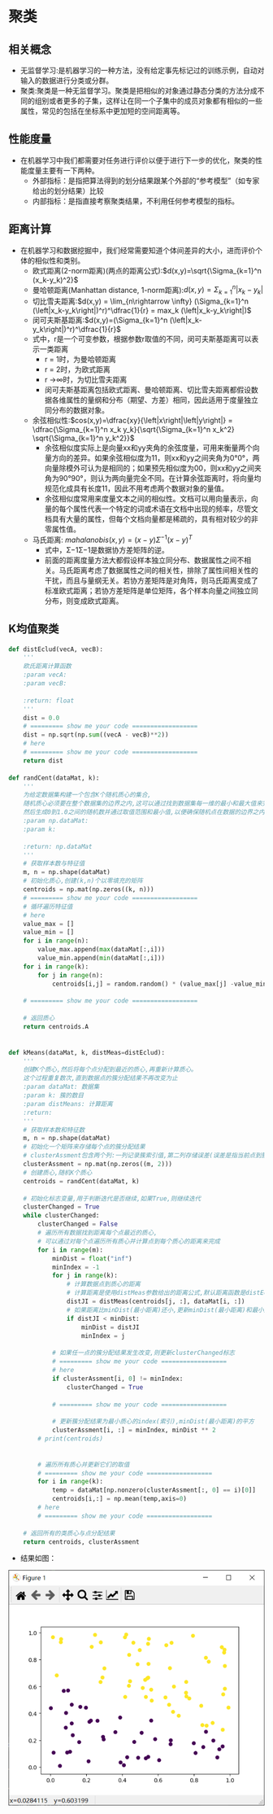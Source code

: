 # 聚类

## 相关概念
* 无监督学习:是机器学习的一种方法，没有给定事先标记过的训练示例，自动对输入的数据进行分类或分群。
* 聚类:聚类是一种无监督学习。聚类是把相似的对象通过静态分类的方法分成不同的组别或者更多的子集，这样让在同一个子集中的成员对象都有相似的一些属性，常见的包括在坐标系中更加短的空间距离等。

## 性能度量
* 在机器学习中我们都需要对任务进行评价以便于进行下一步的优化，聚类的性能度量主要有一下两种。
  * 外部指标：是指把算法得到的划分结果跟某个外部的“参考模型”（如专家给出的划分结果）比较
  * 内部指标：是指直接考察聚类结果，不利用任何参考模型的指标。

## 距离计算
* 在机器学习和数据挖掘中，我们经常需要知道个体间差异的大小，进而评价个体的相似性和类别。
  * 欧式距离(2-norm距离)(两点的距离公式):$d(x,y)=\sqrt{\Sigma_{k=1}^n (x_k-y_k)^2}$
  * 曼哈顿距离(Manhattan distance, 1-norm距离):$d(x,y)=\Sigma_{k=1}^n \left|x_k-y_k\right|$
  * 切比雪夫距离:$d(x,y) = \lim_{n\rightarrow \infty} (\Sigma_{k=1}^n (\left|x_k-y_k\right|)^r)^\dfrac{1}{r} = max_k (\left|x_k-y_k\right|)$
  * 闵可夫斯基距离:$d(x,y)=(\Sigma_{k=1}^n (\left|x_k-y_k\right|)^r)^\dfrac{1}{r}$
  * 式中，r是一个可变参数，根据参数r取值的不同，闵可夫斯基距离可以表示一类距离  
    * r = 1时，为曼哈顿距离  
    * r = 2时，为欧式距离  
    * r →∞时，为切比雪夫距离  
    * 闵可夫斯基距离包括欧式距离、曼哈顿距离、切比雪夫距离都假设数据各维属性的量纲和分布（期望、方差）相同，因此适用于度量独立同分布的数据对象。
  * 余弦相似性:$cos⁡(x,y)=\dfrac{xy}{\left|x\right|\left|y\right|} = \dfrac{\Sigma_{k=1}^n x_k y_k}{\sqrt{\Sigma_{k=1}^n x_k^2} \sqrt{\Sigma_{k=1}^n y_k^2}}$
    * 余弦相似度实际上是向量xx和yy夹角的余弦度量，可用来衡量两个向量方向的差异。如果余弦相似度为11，则xx和yy之间夹角为0°0°，两向量除模外可认为是相同的；如果预先相似度为00，则xx和yy之间夹角为90°90°，则认为两向量完全不同。在计算余弦距离时，将向量均规范化成具有长度11，因此不用考虑两个数据对象的量值。
    *  余弦相似度常用来度量文本之间的相似性。文档可以用向量表示，向量的每个属性代表一个特定的词或术语在文档中出现的频率，尽管文档具有大量的属性，但每个文档向量都是稀疏的，具有相对较少的非零属性值。 
  * 马氏距离: $mahalanobis(x,y)=(x-y)\Sigma^{-1}(x-y)^T$
    * 式中，Σ−1Σ−1是数据协方差矩阵的逆。
    * 前面的距离度量方法大都假设样本独立同分布、数据属性之间不相关。马氏距离考虑了数据属性之间的相关性，排除了属性间相关性的干扰，而且与量纲无关。若协方差矩阵是对角阵，则马氏距离变成了标准欧式距离；若协方差矩阵是单位矩阵，各个样本向量之间独立同分布，则变成欧式距离。 

## K均值聚类
``` python
def distEclud(vecA, vecB):
    '''
    欧氏距离计算函数
    :param vecA:
    :param vecB:
    
    :return: float 
    '''
    dist = 0.0
    # ========= show me your code ==================
    dist = np.sqrt(np.sum((vecA - vecB)**2))
    # here
    # ========= show me your code ==================
    return dist

def randCent(dataMat, k):
    '''
    为给定数据集构建一个包含K个随机质心的集合,
    随机质心必须要在整个数据集的边界之内,这可以通过找到数据集每一维的最小和最大值来完成
    然后生成0到1.0之间的随机数并通过取值范围和最小值,以便确保随机点在数据的边界之内
    :param np.dataMat:
    :param k:
    
    :return: np.dataMat
    '''
    # 获取样本数与特征值
    m, n = np.shape(dataMat)
    # 初始化质心,创建(k,n)个以零填充的矩阵
    centroids = np.mat(np.zeros((k, n)))
    # ========= show me your code ==================
    # 循环遍历特征值
    # here
    value_max = []
    value_min = []
    for i in range(n):
        value_max.append(max(dataMat[:,i]))
        value_min.append(min(dataMat[:,i]))
    for i in range(k):
        for j in range(n):
            centroids[i,j] = random.random() * (value_max[j] -value_min[j]) + value_min[j]
    
    # ========= show me your code ==================
    
    # 返回质心
    return centroids.A


def kMeans(dataMat, k, distMeas=distEclud):
    '''
    创建K个质心,然后将每个点分配到最近的质心,再重新计算质心。
    这个过程重复数次,直到数据点的簇分配结果不再改变为止
    :param dataMat: 数据集
    :param k: 簇的数目
    :param distMeans: 计算距离
    :return:
    '''
    # 获取样本数和特征数
    m, n = np.shape(dataMat)
    # 初始化一个矩阵来存储每个点的簇分配结果
    # clusterAssment包含两个列:一列记录簇索引值,第二列存储误差(误差是指当前点到簇质心的距离,后面会使用该误差来评价聚类的效果)
    clusterAssment = np.mat(np.zeros((m, 2)))
    # 创建质心,随机K个质心
    centroids = randCent(dataMat, k)

    # 初始化标志变量,用于判断迭代是否继续,如果True,则继续迭代
    clusterChanged = True
    while clusterChanged:
        clusterChanged = False
        # 遍历所有数据找到距离每个点最近的质心,
        # 可以通过对每个点遍历所有质心并计算点到每个质心的距离来完成
        for i in range(m):
            minDist = float("inf")
            minIndex = -1
            for j in range(k):
                # 计算数据点到质心的距离
                # 计算距离是使用distMeas参数给出的距离公式,默认距离函数是distEclud
                distJI = distMeas(centroids[j, :], dataMat[i, :])
                # 如果距离比minDist(最小距离)还小,更新minDist(最小距离)和最小质心的index(索引)
                if distJI < minDist:
                    minDist = distJI
                    minIndex = j
            
            # 如果任一点的簇分配结果发生改变,则更新clusterChanged标志
            # ========= show me your code ==================
            # here
            if clusterAssment[i, 0] != minIndex: 
                clusterChanged = True
            
            # ========= show me your code ==================
            
            # 更新簇分配结果为最小质心的index(索引),minDist(最小距离)的平方
            clusterAssment[i, :] = minIndex, minDist ** 2
        # print(centroids)
        
        
        # 遍历所有质心并更新它们的取值
        # ========= show me your code ==================
        for i in range(k):
            temp = dataMat[np.nonzero(clusterAssment[:, 0] == i)[0]]
            centroids[i,:] = np.mean(temp,axis=0) 
        # here
        # ========= show me your code ==================
    
    # 返回所有的类质心与点分配结果
    return centroids, clusterAssment
```
* 结果如图：

![result](image/4.png)